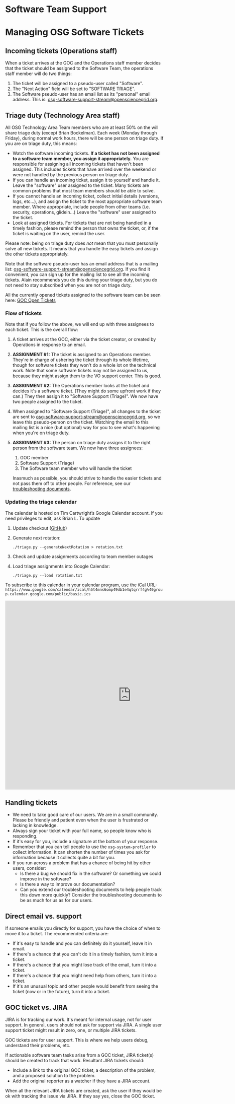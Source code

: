 Software Team Support
=====================

# Managing OSG Software Tickets

## Incoming tickets (Operations staff)

When a ticket arrives at the GOC and the Operations staff member decides that the ticket should be assigned to the Software Team, the operations staff member will do two things:

1.  The ticket will be assigned to a pseudo-user called "Software".
2.  The "Next Action" field will be set to "SOFTWARE TRIAGE".
3.  The Software pseudo-user has an email list as its "personal" email address. This is: <osg-software-support-stream@opensciencegrid.org>.

## Triage duty (Technology Area staff)

All OSG Technology Area Team members who are at least 50% on the will share triage duty (except Brian Bockelman). Each week (Monday through Friday), during normal work hours, there will be one person on triage duty. If you are on triage duty, this means:

-   Watch the software incoming tickets. **If a ticket has not been assigned to a software team member, you assign it appropriately.** You are responsible for assigning all incoming tickets that haven't been assigned. This includes tickets that have arrived over the weekend or were not handled by the previous person on triage duty.
-   If you can handle an incoming ticket, assign it to yourself and handle it. Leave the "software" user assigned to the ticket. Many tickets are common problems that most team members should be able to solve.
-   If you cannot handle an incoming ticket, collect initial details (versions, logs, etc...), and assign the ticket to the most appropriate software team member. Where appropriate, include people from other teams (i.e. security, operations, glidein...) Leave the "software" user assigned to the ticket.
-   Look at assigned tickets. For tickets that are not being handled in a timely fashion, please remind the person that owns the ticket, or, if the ticket is waiting on the user, remind the user.

Please note: being on triage duty does *not* mean that you must personally solve all new tickets. It means that you handle the easy tickets and assign the other tickets appropriately.

Note that the software pseudo-user has an email address that is a mailing list: <osg-software-support-stream@opensciencegrid.org>. If you find it convenient, you can sign up for the mailing list to see all the incoming tickets. Alain recommends you do this during your triage duty, but you do not need to stay subscribed when you are not on triage duty.

All the currently opened tickets assigned to the software team can be seen here: [GOC Open Tickets](https://ticket.opensciencegrid.org/goc/list/open)

### Flow of tickets

Note that if you follow the above, we will end up with three assignees to each ticket. This is the overall flow:

1.  A ticket arrives at the GOC, either via the ticket creator, or created by Operations in response to an email.
2.  **ASSIGNMENT \#1:** The ticket is assigned to an Operations member. They're in charge of ushering the ticket through its whole lifetime, though for software tickets they won't do a whole lot on the technical work. Note that some software tickets may not be assigned to us, because they might assign them to the VO support center. This is good.
3.  **ASSIGNMENT \#2:** The Operations member looks at the ticket and decides it's a software ticket. (They might do some upfront work if they can.) They then assign it to "Software Support (Triage)". We now have two people assigned to the ticket.
4.  When assigned to "Software Support (Triage)", all changes to the ticket are sent to <osg-software-support-stream@opensciencegrid.org>, so we leave this pseudo-person on the ticket. Watching the email to this mailing list is a nice (but optional) way for you to see what's happening when you're on triage duty.
5.  **ASSIGNMENT \#3:** The person on triage duty assigns it to the right person from the software team. We now have three assignees:
    1.  GOC member
    2.  Software Support (Triage)
    3.  The Software team member who will handle the ticket

    Inasmuch as possible, you should strive to handle the easier tickets and not pass them off to other people. For reference, see our [troubleshooting documents](https://opensciencegrid.github.io/docs/).

### Updating the triage calendar ###

The calendar is hosted on Tim Cartwright’s Google Calendar account. If you need privileges to edit, ask Brian L. To update

1.  Update checkout ([GitHub](https://github.com/opensciencegrid/osg-triage-assignments))
2.  Generate next rotation:

        ./triage.py --generateNextRotation > rotation.txt
3.  Check and update assignments according to team member outages
4.  Load triage assignments into Google Calendar:

        ./triage.py --load rotation.txt

To subscribe to this calendar in your calendar program, use the iCal URL: `https://www.google.com/calendar/ical/h5t4mns6omp49db1e4qtqrrf4g%40group.calendar.google.com/public/basic.ics`

<iframe src="https://www.google.com/calendar/embed?height=600&showPrint=0&wkst=1&bgcolor=%23FFFFFF&src=h5t4mns6omp49db1e4qtqrrf4g%40group.calendar.google.com&color=%232F6309&ctz=America%2FChicago" style=" border-width:0 " width="800" height="600" frameborder="0" scrolling="no"></iframe>

## Handling tickets

-   We need to take good care of our users. We are in a small community. Please be friendly and patient even when the user is frustrated or lacking in knowledge.
-   Always sign your ticket with your full name, so people know who is responding.
-   If it's easy for you, include a signature at the bottom of your response.
-   Remember that you can tell people to use the `osg-system-profiler` to collect information. It can shorten the number of times you ask for information because it collects quite a bit for you.
-   If you run across a problem that has a chance of being hit by other users, consider:
    -   Is there a bug we should fix in the software? Or something we could improve in the software?
    -   Is there a way to improve our documentation?
    -   Can you extend our troubleshooting documents to help people track this down more quickly? Consider the troubleshooting documents to be as much for us as for our users.

## Direct email vs. support

If someone emails you directly for support, you have the choice of when to move it to a ticket. The recommended criteria are:

-   If it's easy to handle and you can definitely do it yourself, leave it in email.
-   If there's a chance that you can't do it in a timely fashion, turn it into a ticket.
-   If there's a chance that you might lose track of the email, turn it into a ticket.
-   If there's a chance that you might need help from others, turn it into a ticket.
-   If it's an unusual topic and other people would benefit from seeing the ticket (now or in the future), turn it into a ticket.

## GOC ticket vs. JIRA

JIRA is for tracking our work.
It's meant for internal usage, not for user support.
In general, users should not ask for support via JIRA.
A single user support ticket might result in zero, one, or multiple JIRA tickets.

GOC tickets are for user support.
This is where we help users debug, understand their problems, etc.

If actionable software team tasks arise from a GOC ticket, JIRA ticket(s) should be created to track that work. 
Resultant JIRA tickets should:

- Include a link to the original GOC ticket, a description of the problem, and a proposed solution to the problem.
- Add the original reporter as a watcher if they have a JIRA account.

When all the relevant JIRA tickets are created, ask the user if they would be ok with tracking the issue via JIRA. 
If they say yes, close the GOC ticket.
